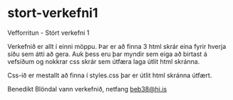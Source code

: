 # stort-verkefni1
Vefforritun - Stórt verkefni 1

Verkefnið er allt í einni möppu. Þar er að finna 3 html skrár eina fyrir hverja síðu sem átti að gera. Auk þess eru þar myndir sem eiga að birtast á vefsíðum og nokkrar css skrár sem útfæra laga útlit html skránna.

Css-ið er mestallt að finna í styles.css þar er útlit html skránna útfært.

Benedikt Blöndal vann verkefnið, netfang beb38@hi.is
